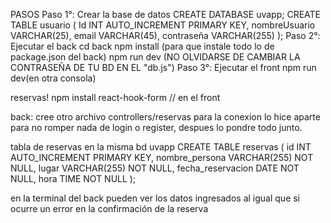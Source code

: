 PASOS
Paso 1°: Crear la base de datos
CREATE DATABASE uvapp;
CREATE TABLE usuario (
    Id INT AUTO_INCREMENT PRIMARY KEY,
    nombreUsuario VARCHAR(25),
    email VARCHAR(45),
    contraseña VARCHAR(255)
);
Paso 2°: Ejecutar el back
cd back
npm install (para que instale todo lo de package.json del back)
npm run dev
(NO OLVIDARSE DE CAMBIAR LA CONTRASEÑA DE TU BD EN EL "db.js")
Paso 3°: Ejecutar el front
npm run dev(en otra consola)

reservas!
npm install react-hook-form                 // en el front

back: cree otro archivo controllers/reservas para la conexion lo hice aparte para no romper nada de login o register, despues lo pondre todo junto.

tabla de reservas en la misma bd uvapp
CREATE TABLE reservas (
    id INT AUTO_INCREMENT PRIMARY KEY,
    nombre_persona VARCHAR(255) NOT NULL,
    lugar VARCHAR(255) NOT NULL,
    fecha_reservacion DATE NOT NULL,
    hora TIME NOT NULL
);

en la terminal del back pueden ver los datos ingresados al igual que si ocurre un error en la confirmación de la reserva


